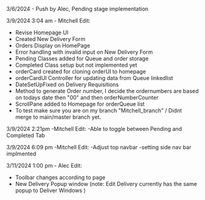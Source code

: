3/6/2024 - Push by Alec, Pending stage implementation

3/9/2024 3:04 am - Mitchell Edit:
- Revise Homepage UI
- Created New Delivery Form
- Orders Display on HomePage
- Error handling with invalid input on New Delivery Form
- Pending Classes added for Queue and order storage
- Completed Class setup but not implemented yet
- orderCard created for cloning orderUI to homepage
- orderCardUI Controller for updating data from Queue linkedlist
- DateSetUpFixed on Delivery Requisitions
- Method to generate Order number, I decide the ordernumbers are based  on todays date then "00" and then orderNumberCounter
- ScrollPane added to Homepage for orderQueue list
- To test make sure you are on my branch "Mitchell_branch" / Didnt merge to main/master branch yet.

3/9/2024 2:21pm -Mitchell Edit:
-Able to toggle between Pending and Completed Tab

3/9/2024 6:09 pm -Mitchell Edit:
-Adjust top navbar
-setting side nav bar implmented

3/11/2024 1:00 pm - Alec Edit:
- Toolbar changes according to page
- New Delivery Popup window (note: Edit Delivery currently has the same popup to Deliver Windows )
